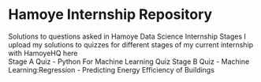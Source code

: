 # Hamoye Internship Repository
Solutions to questions asked in Hamoye Data Science Internship Stages
I upload my solutions to quizzes for different stages of my current internship with HamoyeHQ here  
Stage A Quiz - Python For Machine Learning Quiz
Stage B Quiz - Machine Learning:Regression - Predicting Energy Efficiency of Buildings

